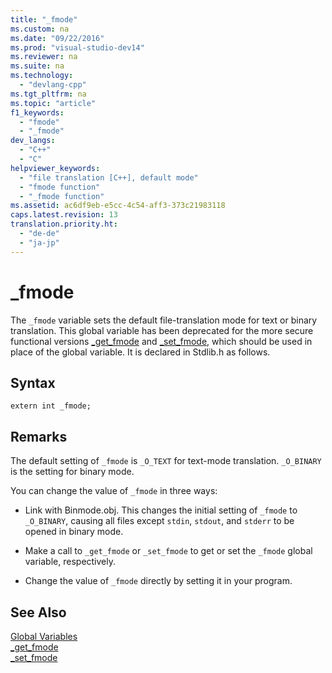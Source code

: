 ```yaml
---
title: "_fmode"
ms.custom: na
ms.date: "09/22/2016"
ms.prod: "visual-studio-dev14"
ms.reviewer: na
ms.suite: na
ms.technology: 
  - "devlang-cpp"
ms.tgt_pltfrm: na
ms.topic: "article"
f1_keywords: 
  - "fmode"
  - "_fmode"
dev_langs: 
  - "C++"
  - "C"
helpviewer_keywords: 
  - "file translation [C++], default mode"
  - "fmode function"
  - "_fmode function"
ms.assetid: ac6df9eb-e5cc-4c54-aff3-373c21983118
caps.latest.revision: 13
translation.priority.ht: 
  - "de-de"
  - "ja-jp"
---
```

# _fmode
The `_fmode` variable sets the default file-translation mode for text or binary translation. This global variable has been deprecated for the more secure functional versions [_get_fmode](../VS_csharp/_get_fmode.md) and [_set_fmode](../VS_csharp/_set_fmode.md), which should be used in place of the global variable. It is declared in Stdlib.h as follows.  
  
## Syntax  
  
```  
extern int _fmode;  
```  
  
## Remarks  
 The default setting of `_fmode` is `_O_TEXT` for text-mode translation. `_O_BINARY` is the setting for binary mode.  
  
 You can change the value of `_fmode` in three ways:  
  
-   Link with Binmode.obj. This changes the initial setting of `_fmode` to `_O_BINARY`, causing all files except `stdin`, `stdout`, and `stderr` to be opened in binary mode.  
  
-   Make a call to `_get_fmode` or `_set_fmode` to get or set the `_fmode` global variable, respectively.  
  
-   Change the value of `_fmode` directly by setting it in your program.  
  
## See Also  
 [Global Variables](../VS_csharp/global-variables.md)   
 [_get_fmode](../VS_csharp/_get_fmode.md)   
 [_set_fmode](../VS_csharp/_set_fmode.md)